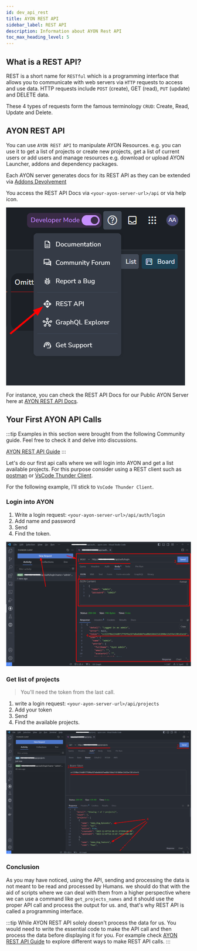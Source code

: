 ```yaml
---
id: dev_api_rest
title: AYON REST API
sidebar_label: REST API
description: Information about AYON Rest API
toc_max_heading_level: 5
---
```


## What is a REST API?

REST is a short name for `RESTful` which is a programming interface that allows you to communicate with web servers via `HTTP` requests to access and use data.
HTTP requests include `POST` (create), GET (read), `PUT` (update) and DELETE data.

These 4 types of requests form the famous terminology `CRUD`: Create, Read, Update and Delete.

## AYON REST API

You can use `AYON REST API` to manipulate AYON Resources.
e.g. you can use it to get a list of projects or create new projects, get a list of current users or add users and manage resources e.g. download or upload AYON Launcher, addons and dependency packages.

Each AYON server generates docs for its REST API as they can be extended via [Addons Devolvement](dev_addon_creation.md#end-points)

You access the REST API Docs via `<your-ayon-server-url>/api` or via help icon.

![](assets/apis_and_resources/rest_api_docs.png)

For instance, you can check the REST API Docs for our Public AYON Server here at [AYON REST API Docs](https://playground.ayon.app/doc/api).

## Your First AYON API Calls

:::tip
Examples in this section were brought from the following Community guide.
Feel free to check it and delve into discussions.

[AYON REST API Guide](https://community.ynput.io/t/ayon-rest-api-guide/1268)
:::

Let's do our first api calls where we will login into AYON and get a list available projects.
For this purpose consider using a REST client such as [postman](https://www.postman.com/) or [VsCode Thunder Client](https://marketplace.visualstudio.com/items?itemName=rangav.vscode-thunder-client).

For the following example, I'll stick to `VsCode Thunder Client`.

### Login into AYON
1. Write a login request: `<your-ayon-server-url>/api/auth/login`
2. Add name and password
3. Send
4. Find the token.
   
![](assets/apis_and_resources/rest_login.png)

### Get list of projects
> You'll need the token from the last call.
 
1. write a login request: `<your-ayon-server-url>/api/projects`
2. Add your token
3. Send
4. Find the available projects.

![](assets/apis_and_resources/rest_get_projects.png)

### Conclusion
As you may have noticed, using the API, sending and processing the data is not meant to be read and processed by Humans. 
we should do that with the aid of scripts where we can deal with them from a higher perspective where we can use a command like `get_projects_names` and it should use the proper API call and process the output for us.
and, that's why REST API is called a programming interface.

:::tip
While AYON REST API solely doesn't process the data for us.
You would need to write the essential code to make the API call
and then process the data before displaying it for you.
For example check [AYON REST API Guide](https://community.ynput.io/t/ayon-rest-api-guide/1268) to
explore different ways to make REST API calls.
:::
